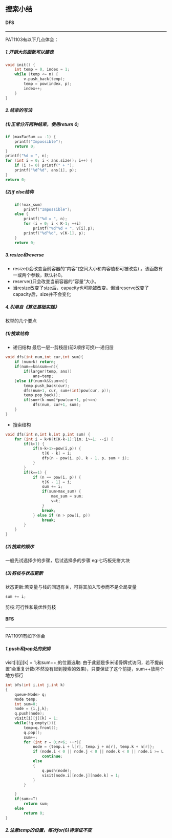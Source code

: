 ## 搜索小结
#### DFS
--------------------------
PAT1103有以下几点体会：
##### 1.开销大的函数可以建表
```cpp
void init() {
	int temp = 0, index = 1;
	while (temp <= n) {
		v.push_back(temp);
		temp = pow(index, p);
		index++;
	}
}
```
##### 2.结束的写法
##### (1)正常分开两种结束，使用return 0;
```cpp
if (maxFacSum == -1) {
	printf("Impossible");
	return 0;
}
printf("%d = ", n);
for (int i = 0; i < ans.size(); i++) {
	if (i != 0) printf(" + ");
	printf("%d^%d", ans[i], p);
}
return 0;
```
##### (2)if else结构
```cpp
	if(!max_sum)
		printf("Impossible");
	else {
		printf("%d = ", n);
		for (i = 0; i < K-1; ++i)
			printf("%d^%d + ", v[i],p);
		printf("%d^%d", v[K-1], p);
	}
	return 0;
```
##### 3.resize和reverse
- resize()会改变当前容器的“内容”(空间大小和内容值都可被改变) 。该函数有一或两个参数，默认补0。
- reserve()只会改变当前容器的“容量”大小。
- 当resize改变了size后，capacity也可能被改变。但当reserve改变了capacity后，size并不会变化
##### 4.引用自《算法基础实践》
枚举的几个要点
##### (1)搜索结构
- 递归结构
最后一层--剪枝层(前2顺序可换)--递归层
```cpp
void dfs(int num,int cur,int sum){
    if (num>k) return;
    if(num==k&&sum==n){
        if(larger(temp, ans))
            ans=temp;
    }else if(num<k&&sum<n){
        temp.push_back(cur);
        dfs(num+1, cur, sum+(int)pow(cur, p));
        temp.pop_back();
        if(sum+(k-num)*pow(cur+1, p)<=n)
            dfs(num, cur+1, sum);
    }
}
```
- 搜索结构
```cpp
void dfs(int n,int k,int p,int sum) {
	for (int i = k<K?t[K-k-1]:lim; i>=1; --i) {
		if(k>1) {
			if(n-k+1>=pow(i,p)) {
				t[K - k] = i;
				dfs(n - pow(i, p), k - 1, p, sum + i);
			}
		}
		if(k==1) {
			if (n == pow(i, p)) {
				t[K - 1] = i;
				sum += i;
				if(sum>max_sum) {
					max_sum = sum;
					v=t;
				}
				break;
			} else if (n > pow(i, p))
				break;
		}
	}
}
```
##### (2)搜索的顺序
一般先试选择少的步骤，后试选择多的步骤
eg:七巧板先拼大块
##### (3)剪枝与状态更新
状态更新:若变量与栈的回退有关，可将其加入形参而不是全局变量
```cpp
sum += i;
```
剪枝:可行性和最优性剪枝
#### BFS
--------------------------
PAT1091有如下体会
##### 1.push和pop处的安排
visit[i][j][k] = 1;和sum++;的位置选取:
由于此题是多米诺骨牌式访问，若不提前置1会重复计数(不然没有起到搜索的效果)，只要保证了这个前提，sum++放两个地方都行
```cpp
int bfs(int i,int j,int k)
{
    queue<Node> q;
    Node temp;
    int sum=0;
    node = {i,j,k};
    q.push(node);
    visit[i][j][k] = 1;
    while(!q.empty()){
        temp=q.front();
        q.pop();
        sum++;
        for (int r = 0;r<6; ++r){
            node = {temp.i + l[r], temp.j + m[r], temp.k + n[r]};
            if (node.i < 0 || node.j < 0 || node.k < 0 || node.i >= L || node.j >= M || node.k >= N || visit[node.i][node.j][node.k]||!sq[node.i][node.j][node.k])
                continue;
            else
            {
                q.push(node);
                visit[node.i][node.j][node.k] = 1;
            }
        }

    }
    if(sum>=T)
        return sum;
    else
        return 0;
}
```
##### 2.注意temp的设置，每次for(6)得保证不变